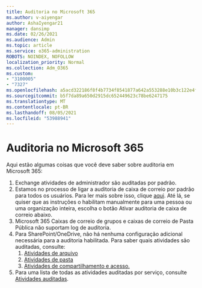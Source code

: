 ```yaml
---
title: Auditoria no Microsoft 365
ms.author: v-aiyengar
author: AshaIyengar21
manager: dansimp
ms.date: 02/26/2021
ms.audience: Admin
ms.topic: article
ms.service: o365-administration
ROBOTS: NOINDEX, NOFOLLOW
localization_priority: Normal
ms.collection: Adm_O365
ms.custom:
- "3100005"
- "7327"
ms.openlocfilehash: a5acd322186f8f4b7734f8541877a642a553288e10b3c122e4f276b9bb611308
ms.sourcegitcommit: b5f7da89a650d2915dc652449623c78be6247175
ms.translationtype: MT
ms.contentlocale: pt-BR
ms.lasthandoff: 08/05/2021
ms.locfileid: "53988941"
---
```

# <a name="auditing-in-microsoft-365"></a>Auditoria no Microsoft 365

Aqui estão algumas coisas que você deve saber sobre auditoria em Microsoft 365:

1. Exchange atividades de administrador são auditadas por padrão.
1. Estamos no processo de ligar a auditoria de caixa de correio por padrão para todos os usuários. Para ler mais sobre isso, clique [aqui](https://techcommunity.microsoft.com/t5/Security-Privacy-and-Compliance/Exchange-Mailbox-Auditing-will-be-enabled-by-default/ba-p/215171). Até lá, se quiser que as instruções o habilitam manualmente para uma pessoa ou uma organização inteira, escolha o botão Ativar auditoria de caixa de correio abaixo.
1. Microsoft 365 Caixas de correio de grupos e caixas de correio de Pasta Pública não suportam log de auditoria.
1. Para SharePoint/OneDrive, não há nenhuma configuração adicional necessária para a auditoria habilitada. Para saber quais atividades são auditadas, consulte:
    1. [Atividades de arquivo](https://docs.microsoft.com/office365/securitycompliance/search-the-audit-log-in-security-and-compliance#file-and-page-activities)
    1. [Atividades de pasta](https://docs.microsoft.com/office365/securitycompliance/search-the-audit-log-in-security-and-compliance#folder-activities)
    1. [Atividades de compartilhamento e acesso.](https://docs.microsoft.com/office365/securitycompliance/search-the-audit-log-in-security-and-compliance#sharing-and-access-request-activities)
1. Para uma lista de todas as atividades auditadas por serviço, consulte [Atividades auditadas](https://docs.microsoft.com/office365/securitycompliance/search-the-audit-log-in-security-and-compliance#audited-activities).
